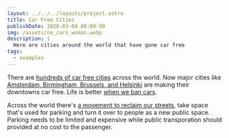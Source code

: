 ```yaml
---
layout: ../../../layouts/project.astro
title: Car Free Cities
publishDate: 2020-03-04 00:00:00
img: /assets/no_cars_woman.webp
description: |
  Here are cities around the world that have gone car free
tags:
  - examples
---
```


There are <a href="https://en.wikipedia.org/wiki/List_of_car-free_places">hundreds of car free cities</a> across the world. 
Now major cities like <a href="fastcompany.com/90456075/here-are-11-more-neighborhoods-that-have-joined-the-car-free-revolution">Amsterdam, 
Birmingham, Brussels, and Helsinki</a> are making their downtowns car free. Life is better 
<a href="https://talkwellington.org.nz/2022/what-happens-when-a-city-really-bans-cars/">when we ban cars</a>. 

Across the world there's <a href="https://parkingreform.org/">a movement to reclaim our streets</a>, take space that's used for parking and turn it over to people as a new public space. Parking needs to be limited and expensive while public transporation should provided at no cost to the passenger. 